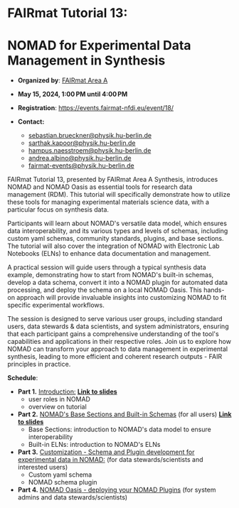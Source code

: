 # **FAIRmat Tutorial 13:** 

# **NOMAD for Experimental Data Management in Synthesis**
  
* **Organized by**: [FAIRmat Area A](https://www.fairmat-nfdi.eu/fairmat/areas-fairmat/area-a-fairmat)

* **May 15, 2024, 1:00 PM until 4:00 PM**

* **Registration**: https://events.fairmat-nfdi.eu/event/18/

* **Contact:** 
   - sebastian.brueckner@physik.hu-berlin.de
   - sarthak.kapoor@physik.hu-berlin.de
   - hampus.naesstroem@physik.hu-berlin.de
   - andrea.albino@physik.hu-berlin.de
   - fairmat-events@physik.hu-berlin.de


FAIRmat Tutorial 13, presented by FAIRmat Area A Synthesis, introduces NOMAD and NOMAD Oasis as essential tools for research data management (RDM). This tutorial will specifically demonstrate how to utilize these tools for managing experimental materials science data, with a particular focus on synthesis data.

Participants will learn about NOMAD's versatile data model, which ensures data interoperability, and its various types and levels of schemas, including custom yaml schemas, community standards, plugins, and base sections. The tutorial will also cover the integration of NOMAD with Electronic Lab Notebooks (ELNs) to enhance data documentation and management.

A practical session will guide users through a typical synthesis data example, demonstrating how to start from NOMAD's built-in schemas, develop a data schema, convert it into a NOMAD plugin for automated data processing, and deploy the schema on a local NOMAD Oasis. This hands-on approach will provide invaluable insights into customizing NOMAD to fit specific experimental workflows.

The session is designed to serve various user groups, including standard users, data stewards & data scientists, and system administrators, ensuring that each participant gains a comprehensive understanding of the tool's capabilities and applications in their respective roles. Join us to explore how NOMAD can transform your approach to data management in experimental synthesis, leading to more efficient and coherent research outputs - FAIR principles in practice.

**Schedule**:
  * **Part 1.** [Introduction:](https://github.com/FAIRmat-NFDI/AreaA-Examples/tree/main/tutorial13/part1) [**Link to slides**]()
     * user roles in NOMAD
     * overview on tutorial
  * **Part 2.** [NOMAD's Base Sections and Built-in Schemas](https://github.com/FAIRmat-NFDI/AreaA-Examples/tree/main/tutorial13/part2) (for all users) [**Link to slides**]()
     * Base Sections: introduction to NOMAD's data model to ensure interoperability
     * Built-in ELNs: introduction to NOMAD's ELNs
  * **Part 3.** [Customization - Schema and Plugin development for experimental data in NOMAD:](https://github.com/FAIRmat-NFDI/AreaA-Examples/tree/main/tutorial13/part3) (for data stewards/scientists and interested users)
     * Custom yaml schema
     * NOMAD schema plugin
  * **Part 4.** [NOMAD Oasis - deploying your NOMAD Plugins](https://github.com/FAIRmat-NFDI/AreaA-Examples/tree/main/tutorial13/part4) (for system admins and data stewards/scientists)

